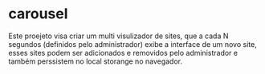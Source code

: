 # carousel

Este proejeto visa criar um multi visulizador de sites, que a cada N segundos (definidos pelo administrador) exibe a interface de um novo site, esses sites podem ser adicionados e removidos pelo administrador e também perssistem no local storange no navegador.

